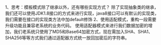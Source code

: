 1、思考：模板模式除了继承以外，还有哪些实现方式？
除了实现抽象类的继承，我们还可以使用JDK1.8接口的方式来进行实现，java8接口可以有默认的实现类，我们需要在接口的实现类方法中加default修饰
2、使用适配模式，重构一段需要升级功能且兼容老系统的业务代码。
使用适配器模式来进行我们数据加密的增加，我们老系统只使用了MD5和Base64加密方式，现在需加入SHA、SHA1、SHA256等等方式我们通过适配器方式统一放回加密后的字符串。